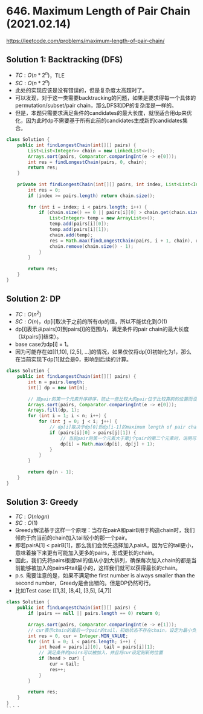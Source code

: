 # 646. Maximum Length of Pair Chain (2021.02.14)

https://leetcode.com/problems/maximum-length-of-pair-chain/


## Solution 1: Backtracking (DFS)

- $TC:O(n*2^n)$，TLE
- $SC:O(n*2^n)$
- 此处的实现应该是没有错误的，但是复杂度太高超时了。
- 可以发现，对于这一类需要backtracking的问题，如果是要求得每一个具体的permutation/subset/pair chain，那么DFS和DP的复杂度是一样的。
- 但是，本题只需要求满足条件的candidates的最大长度，就很适合用dp来优化，因为此时dp不需要基于所有此前的candidates生成新的candidates集合。

```java
class Solution {
    public int findLongestChain(int[][] pairs) {
        List<List<Integer>> chain = new LinkedList<>();
        Arrays.sort(pairs, Comparator.comparingInt(e -> e[0]));
        int res = findLongestChain(pairs, 0, chain);
        return res;
    }
    
    private int findLongestChain(int[][] pairs, int index, List<List<Integer>> chain) {
        int res = 0;
        if (index >= pairs.length) return chain.size();
        
        for (int i = index; i < pairs.length; i++) {
            if (chain.size() == 0 || pairs[i][0] > chain.get(chain.size() - 1).get(1)) {
                List<Integer> temp = new ArrayList<>();
                temp.add(pairs[i][0]);
                temp.add(pairs[i][1]);
                chain.add(temp);
                res = Math.max(findLongestChain(pairs, i + 1, chain), res);
                chain.remove(chain.size() - 1);
            }
        }
        
        return res;
    }
}
```

## Solution 2: DP

- $TC:O(n^2)$
- $SC:O(n)$，dp[i]取决于之前的所有dp的值，所以不能优化到$O(1)$
- dp[i]表示从pairs[0]到pairs[i]的范围内，满足条件的pair chain的最大长度（以pairs[i]结束）。
- base case为dp[i] = 1。
- 因为可能存在如[[1,10], [2,5], ...]的情况，如果仅仅将dp[0]初始化为1，那么在当前实现下dp[1]就会是0，影响到后续的计算。

```java
class Solution {
    public int findLongestChain(int[][] pairs) {
        int n = pairs.length;
        int[] dp = new int[n];
        
        // 按pair的第一个元素升序排序，防止一些比较大的pair位于比较靠前的位置而没被计算进去的情况发生
        Arrays.sort(pairs, Comparator.comparingInt(e -> e[0]));
        Arrays.fill(dp, 1);
        for (int i = 1; i < n; i++) {
            for (int j = 0; j < i; j++) {
                // dp[i]取决于dp[0]到dp[i-1]的maximum length of pair chains
                if (pairs[i][0] > pairs[j][1]) {
                    // 当前pair的第一个元素大于第j个pair的第二个元素时，说明可以加入形成更长的chain
                    dp[i] = Math.max(dp[i], dp[j] + 1);
                }
            }
        }
        
        return dp[n - 1];
    }
}
```

## Solution 3: Greedy

- $TC:O(nlogn)$
- $SC:O(1)$
- Greedy解法基于这样一个原理：当存在pairA和pairB用于构造chain时，我们倾向于向当前的chain加入tail较小的那一个pair。
- 即若pairA[1] < pairB[1]，那么我们会优先选择加入pairA。因为它的tail更小，意味着接下来更有可能加入更多的pairs，形成更长的chain。
- 因此，我们先将pairs根据tail的值从小到大排列，确保每次加入chain的都是当前能够被加入的pairs中tail最小的，这样我们就可以获得最长的chain。
- p.s. 需要注意的是，如果不满足the first number is always smaller than the second number，Greedy是会出错的。但是DP仍然可行。
- 比如Test case: [[1,3], [8,4], [3,5], [4,7]]

```java
class Solution {
    public int findLongestChain(int[][] pairs) {
        if (pairs == null || pairs.length == 0) return 0;
        
        Arrays.sort(pairs, Comparator.comparingInt(e -> e[1]));
        // cur表示chain的最后一个pair的tail，初始状态不存在chain，设定为最小负数int
        int res = 0, cur = Integer.MIN_VALUE;
        for (int i = 0; i < pairs.length; i++) {
            int head = pairs[i][0], tail = pairs[i][1];
            // 满足条件的pairs可以被加入，并且将cur设定到新的位置
            if (head > cur) {
                cur = tail;
                res++;
            }
        }
        
        return res;
    }
}
``｀｀
